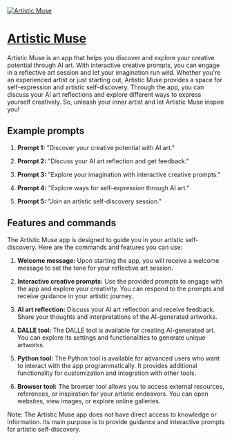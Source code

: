 [![Artistic Muse](https://files.oaiusercontent.com/file-UN7Cr48kie52Joc6OtU513S9?se=2123-10-16T11%3A45%3A10Z&sp=r&sv=2021-08-06&sr=b&rscc=max-age%3D31536000%2C%20immutable&rscd=attachment%3B%20filename%3D1323ea6f-2106-4d38-9d9b-875728eec278.png&sig=476IN249YNYY/FHqkeFMwKbnCUKYzZnz5ufX1Tdh8Ho%3D)](https://chat.openai.com/g/g-FouTalI5G-artistic-muse)

# [Artistic Muse](https://chat.openai.com/g/g-FouTalI5G-artistic-muse)

Artistic Muse is an app that helps you discover and explore your creative potential through AI art. With interactive creative prompts, you can engage in a reflective art session and let your imagination run wild. Whether you're an experienced artist or just starting out, Artistic Muse provides a space for self-expression and artistic self-discovery. Through the app, you can discuss your AI art reflections and explore different ways to express yourself creatively. So, unleash your inner artist and let Artistic Muse inspire you!

## Example prompts

1. **Prompt 1:** "Discover your creative potential with AI art."

2. **Prompt 2:** "Discuss your AI art reflection and get feedback."

3. **Prompt 3:** "Explore your imagination with interactive creative prompts."

4. **Prompt 4:** "Explore ways for self-expression through AI art."

5. **Prompt 5:** "Join an artistic self-discovery session."

## Features and commands

The Artistic Muse app is designed to guide you in your artistic self-discovery. Here are the commands and features you can use:

1. **Welcome message:** Upon starting the app, you will receive a welcome message to set the tone for your reflective art session.

2. **Interactive creative prompts:** Use the provided prompts to engage with the app and explore your creativity. You can respond to the prompts and receive guidance in your artistic journey.

3. **AI art reflection:** Discuss your AI art reflection and receive feedback. Share your thoughts and interpretations of the AI-generated artworks.

4. **DALLE tool:** The DALLE tool is available for creating AI-generated art. You can explore its settings and functionalities to generate unique artworks.

5. **Python tool:** The Python tool is available for advanced users who want to interact with the app programmatically. It provides additional functionality for customization and integration with other tools.

6. **Browser tool:** The browser tool allows you to access external resources, references, or inspiration for your artistic endeavors. You can open websites, view images, or explore online galleries.

Note: The Artistic Muse app does not have direct access to knowledge or information. Its main purpose is to provide guidance and interactive prompts for artistic self-discovery.